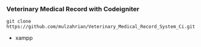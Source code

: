 ### Veterinary Medical Record with Codeigniter

```
git clone https://github.com/mulzahrian/Veterinary_Medical_Record_System_Ci.git
```



- xampp
